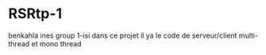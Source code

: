 # RSRtp-1
benkahla ines 
group 1-isi
 dans ce projet il ya le code de serveur/client multi-thread et mono thread
